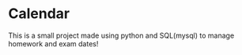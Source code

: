 # Calendar

This is a small project made using python and SQL(mysql) to manage homework and exam dates!
